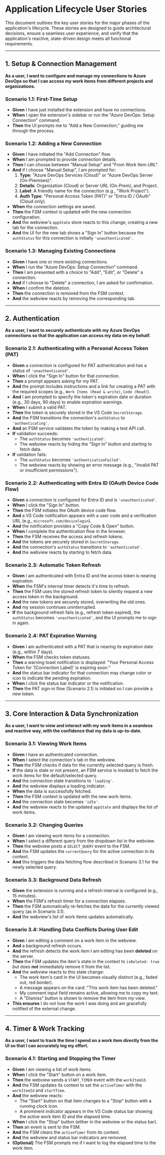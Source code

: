 # Application Lifecycle User Stories

This document outlines the key user stories for the major phases of the application's lifecycle. These stories are designed to guide architectural decisions, ensure a seamless user experience, and verify that the application's reactive, state-driven design meets all functional requirements.

---

## 1. Setup & Connection Management

**As a user, I want to configure and manage my connections to Azure DevOps so that I can access my work items from different projects and organizations.**

### Scenario 1.1: First-Time Setup

- **Given** I have just installed the extension and have no connections.
- **When** I open the extension's sidebar or run the "Azure DevOps: Setup Connection" command.
- **Then** the UI prompts me to "Add a New Connection," guiding me through the process.

### Scenario 1.2: Adding a New Connection

- **Given** I have initiated the "Add Connection" flow.
- **When** I am prompted to provide connection details.
- **Then** I can choose between "Manual Setup" and "From Work Item URL".
- **And** if I choose "Manual Setup", I am prompted for:
  1.  **Type**: "Azure DevOps Services (Cloud)" or "Azure DevOps Server (On-Premises)".
  2.  **Details**: Organization (Cloud) or Server URL (On-Prem), and Project.
  3.  **Label**: A friendly name for the connection (e.g., "Work Project").
  4.  **Auth Type**: "Personal Access Token (PAT)" or "Entra ID / OAuth" (Cloud only).
- **When** the connection settings are saved.
- **Then** the FSM context is updated with the new connection configuration.
- **And** the webview's `appState` store reacts to this change, creating a new tab for the connection.
- **And** the UI for the new tab shows a "Sign In" button because the `authStatus` for this connection is initially `'unauthenticated'`.

### Scenario 1.3: Managing Existing Connections

- **Given** I have one or more existing connections.
- **When** I run the "Azure DevOps: Setup Connection" command.
- **Then** I am presented with a choice to "Add", "Edit", or "Delete" a connection.
- **And** if I choose to "Delete" a connection, I am asked for confirmation.
- **When** I confirm the deletion.
- **Then** the connection is removed from the FSM context.
- **And** the webview reacts by removing the corresponding tab.

---

## 2. Authentication

**As a user, I want to securely authenticate with my Azure DevOps connections so that the application can access my data on my behalf.**

### Scenario 2.1: Authenticating with a Personal Access Token (PAT)

- **Given** a connection is configured for PAT authentication and has a status of `'unauthenticated'`.
- **When** I click the "Sign In" button for that connection.
- **Then** a prompt appears asking for my PAT.
- **And** the prompt includes instructions and a link for creating a PAT with the required scopes (e.g., `Work Items (Read & write)`, `Code (Read)`).
- **And** I am prompted to specify the token's expiration date or duration (e.g., 30 days, 90 days) to enable expiration warnings.
- **When** I submit a valid PAT.
- **Then** the token is securely stored in the VS Code `SecretStorage`.
- **And** the FSM transitions the connection's `authStatus` to `'authenticating'`.
- **And** an FSM service validates the token by making a test API call.
- **If** validation succeeds:
  - The `authStatus` becomes `'authenticated'`.
  - The webview reacts by hiding the "Sign In" button and starting to fetch data.
- **If** validation fails:
  - The `authStatus` becomes `'authenticationFailed'`.
  - The webview reacts by showing an error message (e.g., "Invalid PAT or insufficient permissions").

### Scenario 2.2: Authenticating with Entra ID (OAuth Device Code Flow)

- **Given** a connection is configured for Entra ID and is `'unauthenticated'`.
- **When** I click the "Sign In" button.
- **Then** the FSM initiates the OAuth device code flow.
- **And** a VS Code notification appears with a user code and a verification URL (e.g., `microsoft.com/devicelogin`).
- **And** the notification provides a "Copy Code & Open" button.
- **When** I complete the authentication flow in the browser.
- **Then** the FSM receives the access and refresh tokens.
- **And** the tokens are securely stored in `SecretStorage`.
- **And** the connection's `authStatus` transitions to `'authenticated'`.
- **And** the webview reacts by starting to fetch data.

### Scenario 2.3: Automatic Token Refresh

- **Given** I am authenticated with Entra ID and the access token is nearing expiration.
- **When** the FSM's internal timer detects it's time to refresh.
- **Then** the FSM uses the stored refresh token to silently request a new access token in the background.
- **And** the new tokens are securely stored, overwriting the old ones.
- **And** my session continues uninterrupted.
- **If** the background refresh fails (e.g., refresh token expired), the `authStatus` becomes `'unauthenticated'`, and the UI prompts me to sign in again.

### Scenario 2.4: PAT Expiration Warning

- **Given** I am authenticated with a PAT that is nearing its expiration date (e.g., within 7 days).
- **When** the FSM checks token statuses.
- **Then** a warning toast notification is displayed: "Your Personal Access Token for '[Connection Label]' is expiring soon."
- **And** the status bar indicator for that connection may change color or icon to indicate the pending expiration.
- **When** I click the status bar indicator or the notification.
- **Then** the PAT sign-in flow (Scenario 2.1) is initiated so I can provide a new token.

---

## 3. Core Interaction & Data Synchronization

**As a user, I want to view and interact with my work items in a seamless and reactive way, with the confidence that my data is up-to-date.**

### Scenario 3.1: Viewing Work Items

- **Given** I have an authenticated connection.
- **When** I select the connection's tab in the webview.
- **Then** the FSM checks if data for the currently selected query is fresh.
- **If** the data is stale or not present, an FSM service is invoked to fetch the work items for the default/selected query.
- **And** the connection state transitions to `'loading'`.
- **And** the webview displays a loading indicator.
- **When** the data is successfully fetched.
- **Then** the FSM context is updated with the new work items.
- **And** the connection state becomes `'idle'`.
- **And** the webview reacts to the updated `appState` and displays the list of work items.

### Scenario 3.2: Changing Queries

- **Given** I am viewing work items for a connection.
- **When** I select a different query from the dropdown list in the webview.
- **Then** the webview posts a `SELECT_QUERY` event to the FSM.
- **And** the FSM updates the `currentQuery` for the active connection in its context.
- **And** this triggers the data fetching flow described in Scenario 3.1 for the newly selected query.

### Scenario 3.3: Background Data Refresh

- **Given** the extension is running and a refresh interval is configured (e.g., 15 minutes).
- **When** the FSM's refresh timer for a connection elapses.
- **Then** the FSM automatically re-fetches the data for the currently viewed query (as in Scenario 3.1).
- **And** the webview's list of work items updates automatically.

### Scenario 3.4: Handling Data Conflicts During User Edit

- **Given** I am editing a comment on a work item in the webview.
- **And** a background refresh occurs.
- **And** the refresh detects the work item I am editing has been **deleted** on the server.
- **Then** the FSM updates the item's state in the context to `isDeleted: true` but does **not** immediately remove it from the list.
- **And** the webview reacts to this state change:
  - The work item's card in the UI becomes visually distinct (e.g., faded out, red border).
  - A message appears on the card: "This work item has been deleted."
  - My comment input field remains active, allowing me to copy my text.
  - A "Dismiss" button is shown to remove the item from my view.
- **This ensures** I do not lose the work I was doing and am gracefully notified of the external change.

---

## 4. Timer & Work Tracking

**As a user, I want to track the time I spend on a work item directly from the UI so that I can accurately log my effort.**

### Scenario 4.1: Starting and Stopping the Timer

- **Given** I am viewing a list of work items.
- **When** I click the "Start" button on a work item.
- **Then** the webview sends a `START_TIMER` event with the `workItemId`.
- **And** the FSM updates its context to set the `activeTimer` with the `workItemId` and `startTime`.
- **And** the webview reacts:
  - The "Start" button on that item changes to a "Stop" button with a running clock icon.
  - A prominent indicator appears in the VS Code status bar showing the active work item ID and the elapsed time.
- **When** I click the "Stop" button (either in the webview or the status bar).
- **Then** an event is sent to the FSM.
- **And** the FSM clears the `activeTimer` from its context.
- **And** the webview and status bar indicators are removed.
- **(Optional)** The FSM prompts me if I want to log the elapsed time to the work item.
